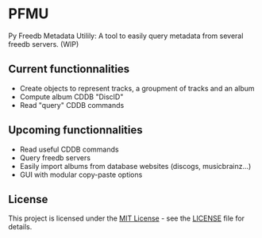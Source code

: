 # PFMU

Py Freedb Metadata Utilily: A tool to easily query metadata from several freedb servers.
(WIP)

## Current functionnalities

- Create objects to represent tracks, a groupment of tracks and an album
- Compute album CDDB "DiscID"
- Read "query" CDDB commands

## Upcoming functionnalities

- Read useful CDDB commands
- Query freedb servers
- Easily import albums from database websites (discogs, musicbrainz...)
- GUI with modular copy-paste options

## License

This project is licensed under the [MIT License](https://opensource.org/licenses/MIT) - see the [LICENSE](LICENSE) file for details.
